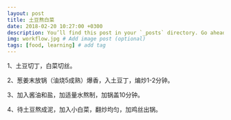 ```yaml
---
layout: post
title: 土豆熬白菜
date: 2018-02-20 10:27:00 +0300
description: You’ll find this post in your `_posts` directory. Go ahead and edit it and re-build the site to see your changes. # Add post description (optional)
img: workflow.jpg # Add image post (optional)
tags: [food, learning] # add tag
---
```


1、土豆切丁，白菜切丝。  


2、葱姜末放锅（油烧5成熟）爆香，入土豆丁，煸炒1-2分钟。  


3、加入酱油和盐，加适量水熬制，加锅盖10分钟。  


4、待土豆熬成泥，加入小白菜，翻炒均匀，加鸡丝出锅。

